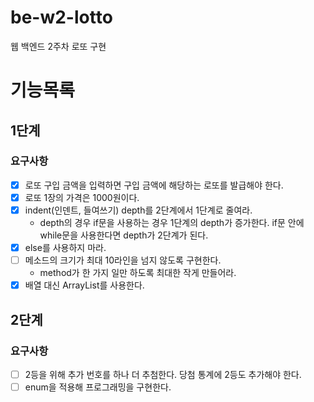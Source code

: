 # be-w2-lotto
웹 백엔드 2주차 로또 구현

# 기능목록
## 1단계
### 요구사항
- [x] 로또 구입 금액을 입력하면 구입 금액에 해당하는 로또를 발급해야 한다. 
- [x] 로또 1장의 가격은 1000원이다.
- [x] indent(인덴트, 들여쓰기) depth를 2단계에서 1단계로 줄여라. 
  - depth의 경우 if문을 사용하는 경우 1단계의 depth가 증가한다. if문 안에 while문을 사용한다면 depth가 2단계가 된다. 
- [x] else를 사용하지 마라. 
- [ ] 메소드의 크기가 최대 10라인을 넘지 않도록 구현한다. 
  - method가 한 가지 일만 하도록 최대한 작게 만들어라. 
- [x] 배열 대신 ArrayList를 사용한다.

## 2단계
### 요구사항
- [ ] 2등을 위해 추가 번호를 하나 더 추첨한다. 당첨 통계에 2등도 추가해야 한다.
- [ ] enum을 적용해 프로그래밍을 구현한다.